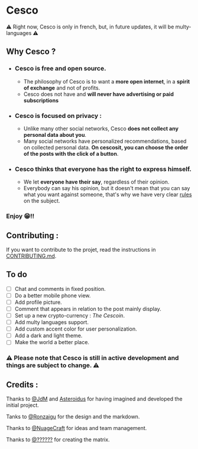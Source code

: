 # Cesco
⚠️ Right now, Cesco is only in french, but, in future updates, it will be multy-languages ⚠️
## Why Cesco ?
* ### Cesco is **free** and **open source**.
  * The philosophy of Cesco is to want a **more open internet**, in a **spirit of exchange** and not of profits.
  * Cesco does not have and **will never have advertising or paid subscriptions**
* ### Cesco is focused on **privacy** : 
  * Unlike many other social networks, Cesco **does not collect any personal data about you**.
  * Many social networks have personalized recommendations, based on collected personal data. **On cescosit, you can choose the order of the posts with the click of a button**.
* ### Cesco thinks that everyone has the right to **express himself**.
  * We let **everyone have their say**, regardless of their opinion.
  * Everybody can say his opinion, but it doesn't mean that you can say what you want against someone, that's why we have very clear [rules](https://rmbi.ch/Cesco/pages/rules.html) on the subject.

### Enjoy 😁!!

## Contributing :
If you want to contribute to the projet, read the instructions in [CONTRIBUTING.md](https://github.com/asterjdm/Cescosite/blob/master/docs/CONTRIBUTING.md).

## To do
- [ ] Chat and comments in fixed position.
- [ ] Do a better mobile phone view.
- [ ] Add profile picture.
- [ ] Comment that appears in relation to the post mainly display.
- [ ] Set up a new crypto-currency : _The Cescoin_.
- [ ] Add multy languages support.
- [ ] Add custom accent color  for user personalization.
- [ ] Add a dark and light theme.
- [ ] Make the world a better place.

### ⚠️ Please note that Cesco is still in active development and things are subject to change. ⚠️

## Credits :
Thanks to [@JdM](https://github.com/judemont) and [Asteroidus](https://github.com/AstroidusTv) for having imagined and developed the initial project.

Tanks to [@Ronzaigu](https://github.comm/Ronzaigu) for the design and the markdown.

Thanks to [@NuageCraft](https://github.com/Nuagecraft) for ideas and team management.

Thanks to [@??????](https://example.com/) for creating the matrix.
